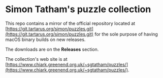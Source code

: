 # Simon Tatham's puzzle collection

This repo contains a mirror of the official repository located at [https://git.tartarus.org/simon/puzzles.git](https://git.tartarus.org/simon/puzzles.git) for the sole purpose of having macOS binary builds on new releases.

The downloads are on the **Releases** section.

The collection's web site is at [https://www.chiark.greenend.org.uk/~sgtatham/puzzles/](https://www.chiark.greenend.org.uk/~sgtatham/puzzles/).
